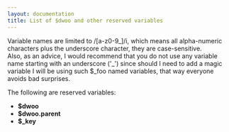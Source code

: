 ```yaml
---
layout: documentation
title: List of $dwoo and other reserved variables
---
```


Variable names are limited to /[a-z0-9_]/i, which means all alpha-numeric characters plus the underscore character, they are case-sensitive.  
Also, as an advice, I would recommend that you do not use any variable name starting with an underscore ('_') since should I need to add a magic variable I will be using such $_foo named variables, that way everyone avoids bad surprises.

The following are reserved variables:

* **$dwoo**
* **$dwoo.parent**
* **$_key**